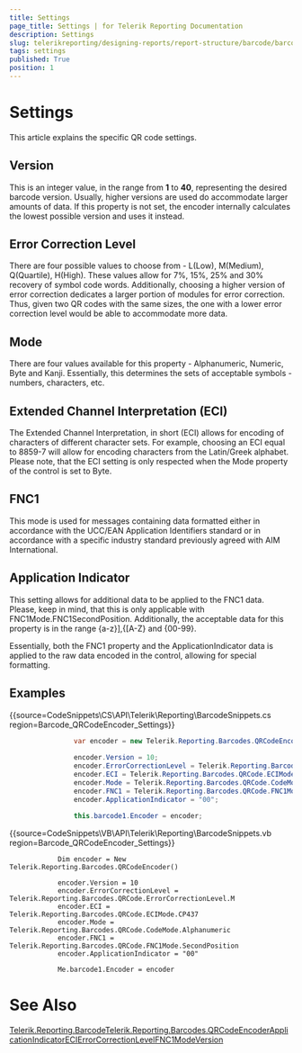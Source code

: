 ```yaml
---
title: Settings
page_title: Settings | for Telerik Reporting Documentation
description: Settings
slug: telerikreporting/designing-reports/report-structure/barcode/barcode-types/2d-barcodes/qr-code/settings
tags: settings
published: True
position: 1
---
```


# Settings



This article explains the specific QR code settings.

## Version

This is an integer value, in the range from __1__ to __40__, representing  	        the desired barcode version. Usually, higher versions are used do accommodate larger amounts of data. 	        If this property is not set, the encoder internally calculates the lowest possible version and uses it instead.         

## Error Correction Level

There are four possible values to choose from - L(Low), M(Medium), Q(Quartile), H(High).  	        These values allow for 7%, 15%, 25% and 30% recovery of symbol code words. Additionally, choosing  	        a higher version of error correction dedicates a larger portion of modules for error correction.  	        Thus, given two QR codes with the same sizes, the one with a lower error correction level would be  	        able to accommodate more data.         

## Mode

There are four values available for this property - Alphanumeric, Numeric, Byte and Kanji. Essentially, this determines the          	sets of acceptable symbols - numbers, characters, etc.         

## Extended Channel Interpretation (ECI)

The Extended Channel Interpretation, in short (ECI) allows for encoding of characters of different character sets. For example,          	choosing an ECI equal to 8859-7 will allow for encoding characters from the Latin/Greek alphabet. Please note, that the ECI          	setting is only respected when the Mode property of the control is set to Byte.         

## FNC1

This mode is used for messages containing data formatted either in accordance with the UCC/EAN Application Identifiers standard          	or in accordance with a specific industry standard previously agreed with AIM International.         

## Application Indicator

This setting allows for additional data to be applied to the FNC1 data. Please, keep in mind, that this is only applicable with           	FNC1Mode.FNC1SecondPosition. Additionally, the acceptable data for this property is in the range {a-z}],{[A-Z} and {00-99}.         

Essentially, both the FNC1 property and the ApplicationIndicator data is applied to the raw data encoded in the control,  			allowing for special formatting.         

## Examples

{{source=CodeSnippets\CS\API\Telerik\Reporting\BarcodeSnippets.cs region=Barcode_QRCodeEncoder_Settings}}
````C#
	            var encoder = new Telerik.Reporting.Barcodes.QRCodeEncoder();
	
	            encoder.Version = 10;
	            encoder.ErrorCorrectionLevel = Telerik.Reporting.Barcodes.QRCode.ErrorCorrectionLevel.M;
	            encoder.ECI = Telerik.Reporting.Barcodes.QRCode.ECIMode.CP437;
	            encoder.Mode = Telerik.Reporting.Barcodes.QRCode.CodeMode.Alphanumeric;
	            encoder.FNC1 = Telerik.Reporting.Barcodes.QRCode.FNC1Mode.SecondPosition;
	            encoder.ApplicationIndicator = "00";
	
	            this.barcode1.Encoder = encoder;
````



{{source=CodeSnippets\VB\API\Telerik\Reporting\BarcodeSnippets.vb region=Barcode_QRCodeEncoder_Settings}}
````VB.NET
	        Dim encoder = New Telerik.Reporting.Barcodes.QRCodeEncoder()
	
	        encoder.Version = 10
	        encoder.ErrorCorrectionLevel = Telerik.Reporting.Barcodes.QRCode.ErrorCorrectionLevel.M
	        encoder.ECI = Telerik.Reporting.Barcodes.QRCode.ECIMode.CP437
	        encoder.Mode = Telerik.Reporting.Barcodes.QRCode.CodeMode.Alphanumeric
	        encoder.FNC1 = Telerik.Reporting.Barcodes.QRCode.FNC1Mode.SecondPosition
	        encoder.ApplicationIndicator = "00"
	
	        Me.barcode1.Encoder = encoder
````



# See Also
[Telerik.Reporting.Barcode](/reporting/api/Telerik.Reporting.Barcode)[Telerik.Reporting.Barcodes.QRCodeEncoder](/reporting/api/Telerik.Reporting.Barcodes.QRCodeEncoder)[ApplicationIndicator](/reporting/api/Telerik.Reporting.Barcodes.QRCodeEncoder#Telerik_Reporting_Barcodes_QRCodeEncoder_ApplicationIndicator)[ECI](/reporting/api/Telerik.Reporting.Barcodes.QRCodeEncoder#Telerik_Reporting_Barcodes_QRCodeEncoder_ECI)[ErrorCorrectionLevel](/reporting/api/Telerik.Reporting.Barcodes.QRCodeEncoder#Telerik_Reporting_Barcodes_QRCodeEncoder_ErrorCorrectionLevel)[FNC1](/reporting/api/Telerik.Reporting.Barcodes.QRCodeEncoder#Telerik_Reporting_Barcodes_QRCodeEncoder_FNC1)[Mode](/reporting/api/Telerik.Reporting.Barcodes.QRCodeEncoder#Telerik_Reporting_Barcodes_QRCodeEncoder_Mode)[Version](/reporting/api/Telerik.Reporting.Barcodes.QRCodeEncoder#Telerik_Reporting_Barcodes_QRCodeEncoder_Version)
